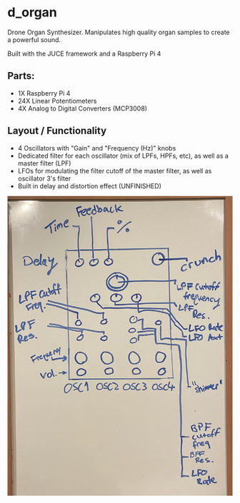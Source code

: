 # d_organ

Drone Organ Synthesizer. Manipulates high quality organ samples to create a powerful sound.

Built with the JUCE framework and a Raspberry Pi 4

## Parts:

- 1X Raspberry Pi 4
- 24X Linear Potentiometers
- 4X Analog to Digital Converters (MCP3008)


## Layout / Functionality
- 4 Oscillators with "Gain" and "Frequency (Hz)" knobs
- Dedicated filter for each oscillator (mix of LPFs, HPFs, etc), as well as a master filter (LPF)
- LFOs for modulating the filter cutoff of the master filter, as well as oscillator 3's filter
- Built in delay and distortion effect (UNFINISHED)
<img src="https://github.com/tparker48/d_organ/blob/master/Images/layout1.jpg" />

